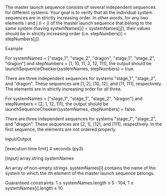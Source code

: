 The master launch sequence consists of several independent sequences for different systems. Your goal is to verify that all the individual system sequences are in strictly increasing order. In other words, for any two elements i and j (i < j) of the master launch sequence that belong to the same system (having systemNames[i] = systemNames[j]), their values should be in strictly increasing order (i.e. stepNumbers[i] < stepNumbers[j]).

Example

For systemNames = ["stage_1", "stage_2", "dragon", "stage_1", "stage_2", "dragon"] and stepNumbers = [1, 10, 11, 2, 12, 111], the output should be
launchSequenceChecker(systemNames, stepNumbers) = true.

There are three independent sequences for systems "stage_1", "stage_2", and "dragon". These sequences are [1, 2], [10, 12], and [11, 111], respectively. The elements are in strictly increasing order for all three.

For systemNames = ["stage_1", "stage_1", "stage_2", "dragon"] and stepNumbers = [2, 1, 12, 111], the output should be
launchSequenceChecker(systemNames, stepNumbers) = false.

There are three independent sequences for systems "stage_1", "stage_2", and "dragon". These sequences are [2, 1], [12], and [111], respectively. In the first sequence, the elements are not ordered properly.

Input/Output

[execution time limit] 4 seconds (py3)

[input] array.string systemNames

An array of non-empty strings. systemNames[i] contains the name of the system to which the ith element of the master launch sequence belongs.

Guaranteed constraints:
1 ≤ systemNames.length ≤ 5 · 104,
1 ≤ systemNames[i].length ≤ 10.
